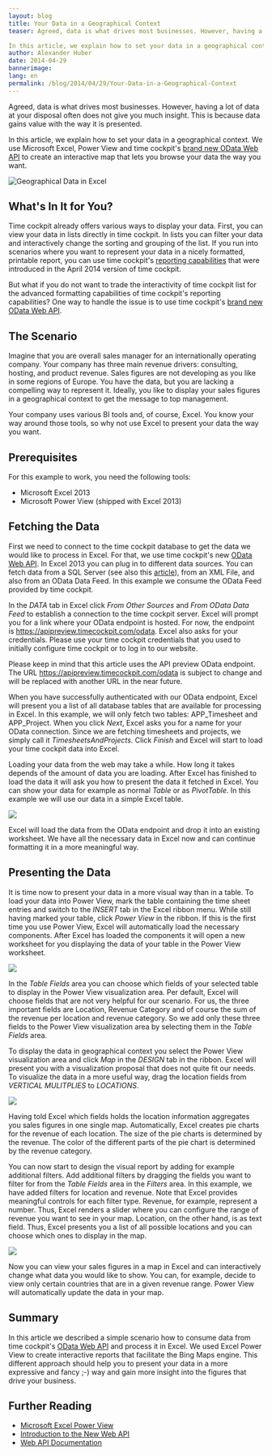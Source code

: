 ```yaml
---
layout: blog
title: Your Data in a Geographical Context
teaser: Agreed, data is what drives most businesses. However, having a lot of data at your disposal often does not give you much insight. Data gains value with its presentation.

In this article, we explain how to set your data in a geographical context. We use Microsoft Excel, PowerPivot and PowerViewer to create an interactive map that lets you browse your data.
author: Alexander Huber
date: 2014-04-29
bannerimage: 
lang: en
permalink: /blog/2014/04/29/Your-Data-in-a-Geographical-Context
---
```


<p xmlns="http://www.w3.org/1999/xhtml">Agreed, data is what drives most businesses. However, having a lot of data at your disposal often does not give you much insight. This is because data gains value with the way it is presented. </p><p xmlns="http://www.w3.org/1999/xhtml">In this article, we explain how to set your data in a geographical context. We use Microsoft Excel, Power View and time cockpit's <a href="~/blog/2014/04/27/Adding-Web-to-our-API">brand new OData Web API</a> to create an interactive map that lets you browse your data the way you want.</p><p xmlns="http://www.w3.org/1999/xhtml">
  <img title="Geographical Data in Excel" src="{{site.baseurl}}/content/images/blog/2014/04/ReportNoChrome.png?mw=800" alt="Geographical Data in Excel" />
</p><h2 xmlns="http://www.w3.org/1999/xhtml">What's In It for You?</h2><p xmlns="http://www.w3.org/1999/xhtml">Time cockpit already offers various ways to display your data. First, you can view your data in lists directly in time cockpit. In lists you can filter your data and interactively change the sorting and grouping of the list. If you run into scenarios where you want to represent your data in a nicely formatted, printable report, you can use time cockpit's <a href="~/blog/2014/03/31/Custom-Reporting-in-Time-Cockpit-is-Final">reporting capabilities</a> that were introduced in the April 2014 version of time cockpit. </p><p xmlns="http://www.w3.org/1999/xhtml">But what if you do not want to trade the interactivity of time cockpit list for the advanced formatting capabilities of time cockpit's reporting capabilities? One way to handle the issue is to use time cockpit's <a href="~/blog/2014/04/27/Adding-Web-to-our-API">brand new OData Web API</a>.</p><h2 xmlns="http://www.w3.org/1999/xhtml">The Scenario</h2><p xmlns="http://www.w3.org/1999/xhtml">Imagine that you are overall sales manager for an internationally operating company. Your company has three main revenue drivers: consulting, hosting, and product revenue. Sales figures are not developing as you like in some regions of Europe. You have the data, but you are lacking a compelling way to represent it. Ideally, you like to display your sales figures in a geographical context to get the message to top management.</p><p xmlns="http://www.w3.org/1999/xhtml">Your company uses various BI tools and, of course, Excel. You know your way around those tools, so why not use Excel to present your data the way you want.</p><h2 xmlns="http://www.w3.org/1999/xhtml">Prerequisites</h2><p xmlns="http://www.w3.org/1999/xhtml">For this example to work, you need the following tools:</p><ul xmlns="http://www.w3.org/1999/xhtml">
  <li>Microsoft Excel 2013</li>
  <li>Microsoft Power View (shipped with Excel 2013)</li>
</ul><h2 xmlns="http://www.w3.org/1999/xhtml">Fetching the Data</h2><p xmlns="http://www.w3.org/1999/xhtml">First we need to connect to the time cockpit database to get the data we would like to process in Excel. For that, we use time cockpit's new <a href="~/blog/2014/04/27/Adding-Web-to-our-API">OData Web API</a>. In Excel 2013 you can plug in to different data sources. You can fetch data from a SQL Server (see also this <a href="http://www.linearis.at/blog/2014/01/07/zeiterfassung-in-time-cockpit-mit-power-pivot-analysieren/" target="_blank">article</a>), from an XML File, and also from an OData Data Feed. In this example we consume the OData Feed provided by time cockpit.</p><p xmlns="http://www.w3.org/1999/xhtml">In the <em>DATA</em> tab in Excel click <em>From Other Sources</em> and <em>From OData Data Feed</em> to establish a connection to the time cockpit server. Excel will prompt you for a link where your OData endpoint is hosted. For now, the endpoint is <a href="https://apipreview.timecockpit.com/odata" target="_blank">https://apipreview.timecockpit.com/odata</a>. Excel also asks for your credentials. Please use your time cockpit credentials that you used to initially configure time cockpit or to log in to our website.</p><f:function name="Composite.Media.ImageGallery.Slimbox2" xmlns:f="http://www.composite.net/ns/function/1.0">
  <f:param name="MediaFolder" value="MediaArchive:0816e051-8033-4f5d-9559-6b84e48cf252" xmlns:f="http://www.composite.net/ns/function/1.0" />
  <f:param name="ThumbnailMaxWidth" value="150" xmlns:f="http://www.composite.net/ns/function/1.0" />
</f:function><p class="showcase" xmlns="http://www.w3.org/1999/xhtml">Please keep in mind that this article uses the API preview OData endpoint. The URL <a href="https://apipreview.timecockpit.com/odata" target="_blank">https://apipreview.timecockpit.com/odata</a> is subject to change and will be replaced with another URL in the near future.</p><p xmlns="http://www.w3.org/1999/xhtml">When you have successfully authenticated with our OData endpoint, Excel will present you a list of all database tables that are available for processing in Excel. In this example, we will only fetch two tables: APP_Timesheet and APP_Project. When you click <em>Next</em>, Excel asks you for a name for your OData connection. Since we are fetching timesheets and projects, we simply call it <em>TimesheetsAndProjects</em>. Click <em>Finish</em> and Excel will start to load your time cockpit data into Excel.</p><f:function name="Composite.Media.ImageGallery.Slimbox2" xmlns:f="http://www.composite.net/ns/function/1.0">
  <f:param name="MediaFolder" value="MediaArchive:8cc34d72-b3b4-4fb6-833e-90d3d5f010f6" xmlns:f="http://www.composite.net/ns/function/1.0" />
  <f:param name="ThumbnailMaxWidth" value="150" xmlns:f="http://www.composite.net/ns/function/1.0" />
</f:function><p xmlns="http://www.w3.org/1999/xhtml">Loading your data from the web may take a while. How long it takes depends of the amount of data you are loading. After Excel has finished to load the data it will ask you how to present the data it fetched in Excel. You can show your data for example as normal <em>Table</em> or as <em>PivotTable</em>. In this example we will use our data in a simple Excel table.</p><p xmlns="http://www.w3.org/1999/xhtml">
  <img src="{{site.baseurl}}/content/images/blog/2014/04/ChoosingDataView.png" />
</p><p xmlns="http://www.w3.org/1999/xhtml">Excel will load the data from the OData endpoint and drop it into an existing worksheet. We have all the necessary data in Excel now and can continue formatting it in a more meaningful way.</p><h2 xmlns="http://www.w3.org/1999/xhtml">Presenting the Data</h2><p xmlns="http://www.w3.org/1999/xhtml">It is time now to present your data in a more visual way than in a table. To load your data into Power View, mark the table containing the time sheet entries and switch to the <em>INSERT</em> tab in the Excel ribbon menu. While still having marked your table, click <em>Power View</em> in the ribbon. If this is the first time you use Power View, Excel will automatically load the necessary components. After Excel has loaded the components it will open a new worksheet for you displaying the data of your table in the Power View worksheet.</p><p xmlns="http://www.w3.org/1999/xhtml">
  <img src="{{site.baseurl}}/content/images/blog/2014/04/PowerViewInitialView.png?mw=800" />
</p><p xmlns="http://www.w3.org/1999/xhtml">In the <em>Table Fields</em> area you can choose which fields of your selected table to display in the Power View visualization area. Per default, Excel will choose fields that are not very helpful for our scenario. For us, the three important fields are Location, Revenue Category and of course the sum of the revenue per location and revenue category. So we add only these three fields to the Power View visualization area by selecting them in the <em>Table Fields</em> area.</p><p xmlns="http://www.w3.org/1999/xhtml">To display the data in geographical context you select the Power View visualization area and click <em>Map</em> in the <em>DESIGN</em> tab in the ribbon. Excel will present you with a visualization proposal that does not quite fit our needs. To visualize the data in a more useful way, drag the location fields from <em>VERTICAL MULITPLIES</em> to <em>LOCATIONS</em>.</p><p xmlns="http://www.w3.org/1999/xhtml">
  <img src="{{site.baseurl}}/content/images/blog/2014/04/ConfiguringMap.png?mw=800" />
</p><p xmlns="http://www.w3.org/1999/xhtml">Having told Excel which fields holds the location information aggregates you sales figures in one single map. Automatically, Excel creates pie charts for the revenue of each location. The size of the pie charts is determined by the revenue. The color of the different parts of the pie chart is determined by the revenue category.</p><p xmlns="http://www.w3.org/1999/xhtml">You can now start to design the visual report by adding for example additional filters. Add additional filters by dragging the fields you want to filter for from the <em>Table Fields</em> area in the <em>Filters</em> area. In this example, we have added filters for location and revenue. Note that Excel provides meaningful controls for each filter type. Revenue, for example, represent a number. Thus, Excel renders a slider where you can configure the range of revenue you want to see in your map. Location, on the other hand, is as text field. Thus, Excel presents you a list of all possible locations and you can choose which ones to display in the map.</p><p xmlns="http://www.w3.org/1999/xhtml">
  <img src="{{site.baseurl}}/content/images/blog/2014/04/FinishedMap.png?mw=800" />
</p><p xmlns="http://www.w3.org/1999/xhtml">Now you can view your sales figures in a map in Excel and can interactively change what data you would like to show. You can, for example, decide to view only certain countries that are in a given revenue range. Power View will automatically update the data in your map.</p><h2 xmlns="http://www.w3.org/1999/xhtml">Summary</h2><p xmlns="http://www.w3.org/1999/xhtml">In this article we described a simple scenario how to consume data from time cockpit's <a href="~/blog/2014/04/27/Adding-Web-to-our-API">OData Web API</a> and process it in Excel. We used Excel Power View to create interactive reports that facilitate the Bing Maps engine. This different approach should help you to present your data in a more expressive and fancy ;-) way and gain more insight into the figures that drive your business. </p><h2 xmlns="http://www.w3.org/1999/xhtml">Further Reading</h2><ul xmlns="http://www.w3.org/1999/xhtml">
  <li>
    <a href="http://office.microsoft.com/en-001/videos/video-maps-in-power-view-VA104017433.aspx?CTT=5&amp;origin=HA104009784" title="Microsoft Excel Power Viewer" target="_blank">Microsoft Excel Power View</a>
    <a href="http://office.microsoft.com/en-001/videos/video-maps-in-power-view-VA104017433.aspx?CTT=5&amp;origin=HA104009784" target="_blank"></a>
  </li>
  <li>
    <a href="http://www.timecockpit.com/blog/2014/04/27/Adding-Web-to-our-API" title="Introduction to the New Web API">Introduction to the New Web API</a>
  </li>
  <li>
    <a href="https://help.timecockpit.com/?topic=html/5d6e34c5-3b08-4fa4-baa0-45eb707b6b78.htm" title="Web API Documentation" target="_blank">Web API Documentation</a>
  </li>
</ul>